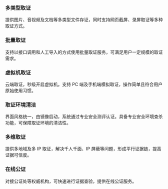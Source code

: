 ### 多类型取证
提供图片、音视频及文档等多类型文件存证，同时支持网页截屏、录屏取证等多种取证方式。

### 批量取证
支持以接口调用和人工导入的方式使用批量取证服务，可满足用户一定规模的取证需求。

### 虚拟机取证
云端取证，秒级开启虚拟机。支持 PC 端及手机端模拟取证，操作简单且符合用户原始使用习惯。


### 取证环境清洁
界面风格统一，由镜像启动，系统通过专业安全测评认证。具备专业安全环境查杀功能，可保障取证环境的清洁性。

### 多维取证
提供多地域及多 IP 取证，解决千人千面、IP 屏蔽等问题，形成平行证据链，提高证据可信度。

### 在线公证
对接公证处等权威机构，可快速进行证据查验，提供在线公证服务。
